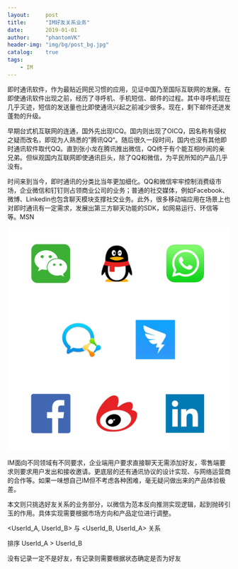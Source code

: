```yaml
---
layout:     post
title:      "IM好友关系业务"
date:       2019-01-01
author:     "phantomVK"
header-img: "img/bg/post_bg.jpg"
catalog:    true
tags:
    - IM
---
```


即时通讯软件，作为最贴近网民习惯的应用，见证中国乃至国际互联网的发展。在即使通讯软件出现之前，经历了寻呼机、手机短信、邮件的过程。其中寻呼机现在几乎灭迹，短信的发送量也比即使通讯兴起之前减少很多。现在，剩下邮件还迸发蓬勃的升级。

早期台式机互联网的连通，国外先出现ICQ。国内则出现了OICQ，因名称有侵权之疑而改名，即现为人熟悉的”腾讯QQ“。随后很久一段时间，国内也没有其他即时通讯软件取代QQ。直到张小龙在腾讯推出微信，QQ终于有个能互相吵闹的亲兄弟。但纵观国内互联网即使通讯巨头，除了QQ和微信，为平民所知的产品几乎没有。



时间来到当今，即时通讯的分类比当年更加细化。QQ和微信牢牢控制消费级市场，企业微信和钉钉则占领商业公司的业务；普通的社交媒体，例如Facebook、微博、Linkedin也包含聊天模块支撑社交业务。此外，很多移动端应用在场景上也对即时通讯有一定需求，发展出第三方聊天功能的SDK，如网易运行、环信等等。MSN

![products_logo](/img/business/friend_relationship/products_logo.png)

IM面向不同领域有不同要求，企业端用户要求直接聊天无需添加好友，零售端要求则要求用户发出和接收邀请。更底层的还有通讯协议的设计实现、与网络运营商的合作等。如果一味想自己IM但不考虑各种困难，毫无疑问做出来的产品体验极差。

本文则只挑选好友关系的业务部分，以微信为范本反向推测实现逻辑，起到抛砖引玉的作用。具体实现需要根据市场方向和产品定位进行调整。



<UserId_A, UserId_B> 与 <UserId_B, UserId_A> 关系

排序 UserId_A > UserId_B

没有记录一定不是好友，有记录则需要根据状态确定是否为好友
